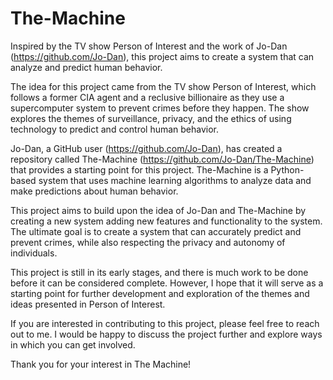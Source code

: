 # The-Machine

Inspired by the TV show Person of Interest and the work of Jo-Dan (https://github.com/Jo-Dan), this project aims to create a system that can analyze and predict human behavior.

The idea for this project came from the TV show Person of Interest, which follows a former CIA agent and a reclusive billionaire as they use a supercomputer system to prevent crimes before they happen. The show explores the themes of surveillance, privacy, and the ethics of using technology to predict and control human behavior.

Jo-Dan, a GitHub user (https://github.com/Jo-Dan), has created a repository called The-Machine (https://github.com/Jo-Dan/The-Machine) that provides a starting point for this project. The-Machine is a Python-based system that uses machine learning algorithms to analyze data and make predictions about human behavior.

This project aims to build upon the idea of Jo-Dan and The-Machine by creating a new system adding new features and functionality to the system. The ultimate goal is to create a system that can accurately predict and prevent crimes, while also respecting the privacy and autonomy of individuals.

This project is still in its early stages, and there is much work to be done before it can be considered complete. However, I hope that it will serve as a starting point for further development and exploration of the themes and ideas presented in Person of Interest.

If you are interested in contributing to this project, please feel free to reach out to me. I would be happy to discuss the project further and explore ways in which you can get involved.

Thank you for your interest in The Machine!
